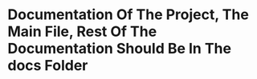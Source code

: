 # Documentation Of The Project, The Main File, Rest Of The Documentation Should Be In The docs Folder